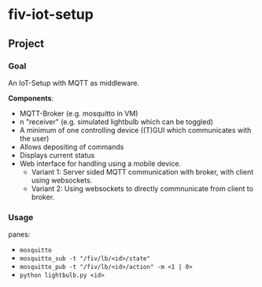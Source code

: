 # fiv-iot-setup

## Project

### Goal

An IoT-Setup with MQTT as middleware.
 
**Components**:
- MQTT-Broker (e.g. mosquitto in VM)
- n "receiver" (e.g. simulated lightbulb which can be toggled)
- A minimum of one controlling device ((T)GUI which communicates with the user)
- Allows depositing of commands
- Displays current status
- Web interface for handling using a mobile device.
  - Variant 1: Server sided MQTT communication with broker, with client using websockets.
  - Variant 2: Using websockets to directly commnunicate from client to broker.


### Usage

panes:
- `mosquitto`
- `mosquitto_sub -t "/fiv/lb/<id>/state"`
- `mosquitto_pub -t "/fiv/lb/<id>/action" -m <1 | 0>`
- `python lightbulb.py <id>`
